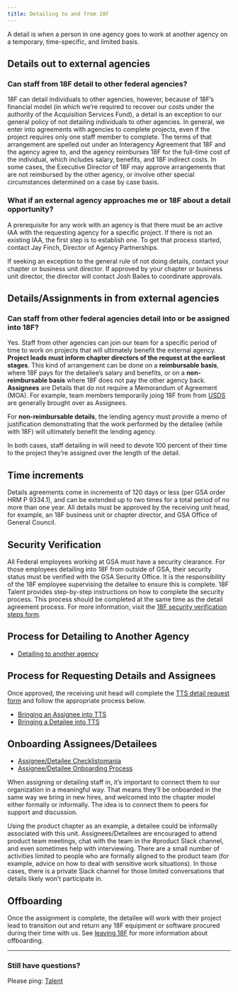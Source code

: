 ```yaml
---
title: Detailing to and from 18F
---
```


A detail is when a person in one agency goes to work at another agency on a temporary, time-specific, and limited basis.

## Details out to external agencies

### Can staff from 18F detail to other federal agencies?

18F can detail individuals to other agencies, however, because of 18F’s financial model (in which we’re required to recover our costs under the authority of the Acquisition Services Fund), a detail is an exception to our general policy of not detailing individuals to other agencies. In general, we enter into agreements with agencies to complete projects, even if the project requires only one staff member to complete. The terms of that arrangement are spelled out under an Interagency Agreement that 18F and the agency agree to, and the agency reimburses 18F for the full-time cost of the individual, which includes salary, benefits, and 18F indirect costs. In some cases, the Executive Director of 18F may approve arrangements that are not reimbursed by the other agency, or involve other special circumstances determined on a case by case basis.

### What if an external agency approaches me or 18F about a detail opportunity?

A prerequisite for any work with an agency is that there must be an active IAA with the requesting agency for a specific project. If there is not an existing IAA, the first step is to establish one. To get that process started, contact Jay Finch, Director of Agency Partnerships.

If seeking an exception to the general rule of not doing details, contact your chapter or business unit director.  If approved by your chapter or business unit director, the director will contact Josh Bailes to coordinate approvals. 

## Details/Assignments in from external agencies

### Can staff from other federal agencies detail into or be assigned into 18F?

Yes. Staff from other agencies can join our team for a specific period of time to work on projects that will ultimately benefit the external agency.  **Project leads must inform chapter directors of the request at the earliest stages**.  This kind of arrangement can be done on a **reimbursable basis**, where 18F pays for the detailee’s salary and benefits, or on a **non-reimbursable basis** where 18F does not pay the other agency back.  **Assignees** are Details that do not require a Memorandum of Agreement (MOA).  For example, team members temporarily joing 18F from from [USDS](https://www.whitehouse.gov/participate/united-states-digital-service) are generally brought over as Assignees.

For **non-reimbursable details**, the lending agency must provide a memo of justification demonstrating that the work performed by the detailee (while with 18F) will ultimately benefit the lending agency.

In both cases, staff detailing in will need to devote 100 percent of their time to the project they’re assigned over the length of the detail.

## Time increments

Details agreements come in increments of 120 days or less (per GSA order HRM P 9334.1), and can be extended up to two times for a total period of no more than one year. All details must be approved by the receiving unit head, for example, an 18F business unit or chapter director, and GSA Office of General Council.

## Security Verification

All Federal employees working at GSA must have a security clearance. For those employees detailing into 18F from outside of GSA, their security status must be verified with the GSA Security Office. It is the responsibility of the 18F employee supervising the detailee to ensure this is complete. 18F Talent provides step-by-step instructions on how to complete the security process. This process should be completed at the same time as the detail agreement process.  For more information, visit the [18F security verification steps form](https://docs.google.com/document/d/1xX4ro1bm4TtcJpqoz0TbXlpDhiaxLf4coBFg61GPQ9g/edit#heading=h.1jfe24syhsou).

## Process for Detailing to Another Agency

  - [Detailing to another agency](https://docs.google.com/document/d/1vESb786vUDwmtjwB5V-RZFBcY93zbxQSiKU6eK-Ft4U/edit#heading=h.s5ttmeu39f0k)
  
## Process for Requesting Details and Assignees

Once approved, the receiving unit head will complete the [TTS detail request form](https://docs.google.com/a/gsa.gov/forms/d/1q7UkEDTTG1f2F57qbtebY43PtY2ITIEv2qJi-2TPwLU/edit) and follow the appropriate process below. 
 
  - [Bringing an Assignee into TTS](https://docs.google.com/document/d/1vESb786vUDwmtjwB5V-RZFBcY93zbxQSiKU6eK-Ft4U/edit#heading=h.s5ttmeu39f0k)
  - [Bringing a Detailee into TTS](https://docs.google.com/document/d/1vESb786vUDwmtjwB5V-RZFBcY93zbxQSiKU6eK-Ft4U/edit#heading=h.dfdmklpionsd)

## Onboarding Assignees/Detailees

  - [Assignee/Detailee Checklistomania](https://checklistomania.apps.cloud.gov/)
  - [Assignee/Detailee Onboarding Process](https://docs.google.com/spreadsheets/d/1Tjx-rW07whJnP8tuN6g0Znegk1CusWg-ZLP0A8USlbU/edit#gid=0)

When assigning or detailing staff in, it’s important to connect them to our organization in a meaningful way. That means they’ll be onboarded in the same way we bring in new hires, and welcomed into the chapter model either formally or informally. The idea is to connect them to peers for support and discussion.

Using the product chapter as an example, a detailee could be informally associated with this unit. Assignees/Detailees are encouraged to attend product team meetings, chat with the team in the #product Slack channel, and even sometimes help with interviewing. There are a small number of activities limited to people who are formally aligned to the product team (for example, advice on how to deal with sensitive work situations). In those cases, there is a private Slack channel for those limited conversations that details likely won’t participate in.

## Offboarding

Once the assignment is complete, the detailee will work with their project lead to transition out and return any 18F equipment or software procured during their time with us. See [leaving 18F](/leaving-18f/) for more information about offboarding.

--------------------------------------------------------------------------------

### Still have questions?

Please ping: [Talent](https://gsa-tts.slack.com/messages/talent)
